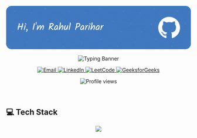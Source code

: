 ![Header](./github-header.png)

<p align="center">
  <img src="https://readme-typing-svg.demolab.com?font=Fira+Code&weight=600&size=28&pause=1000&color=10B981&center=true&vCenter=true&width=600&lines=Full-Stack+Developer;Software+Developer" alt="Typing Banner" />
</p>

<p align="center">
  <a href="mailto:pariharr0203@gmail.com">
    <img src="https://img.shields.io/badge/📧 Email-D14836?style=for-the-badge&logo=gmail&logoColor=white" alt="Email"/>
  </a>
  <a href="https://linkedin.com/in/rahulparihar0203/">
    <img src="https://img.shields.io/badge/💼 LinkedIn-0A66C2?style=for-the-badge&logo=linkedin&logoColor=white" alt="LinkedIn"/>
  </a>
  <a href="https://leetcode.com/u/Parihar-Dev/">
    <img src="https://img.shields.io/badge/⚡ LeetCode-FFA116?style=for-the-badge&logo=leetcode&logoColor=white" alt="LeetCode"/>
  </a>
  <a href="https://auth.geeksforgeeks.org/user/rahulparihar02/?">
    <img src="https://img.shields.io/badge/📗 GeeksforGeeks-2F8D46?style=for-the-badge&logo=geeksforgeeks&logoColor=white" alt="GeeksforGeeks"/>
  </a>
</p>

<p align="center">
  <img src="https://komarev.com/ghpvc/?username=Parihar-Dev&label=Profile%20Views&color=0e75b6&style=for-the-badge" alt="Profile views" />
</p>

<img src="https://user-images.githubusercontent.com/73097560/115834477-dbab4500-a447-11eb-908a-139a6edaec5c.gif" width="100%" height="5px" />

## 💻 Tech Stack

<p align="center">
  <a href="https://skillicons.dev">
    <img src="https://skillicons.dev/icons?i=java,javascript,python,cpp,mysql,nodejs,express,react,tailwind,mongodb,prisma,figma,netlify,render,jwt,git,vscode,postman" />
  </a>
</p>

<img src="https://user-images.githubusercontent.com/73097560/115834477-dbab4500-a447-11eb-908a-139a6edaec5c.gif" width="100%" height="5px" />
